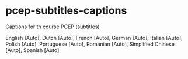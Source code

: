 # pcep-subtitles-captions
Captions for th course PCEP (subtitles)


English [Auto],
Dutch [Auto],
French [Auto],
German [Auto],
Italian [Auto],
Polish [Auto],
Portuguese [Auto],
Romanian [Auto],
Simplified Chinese [Auto],
Spanish [Auto]
